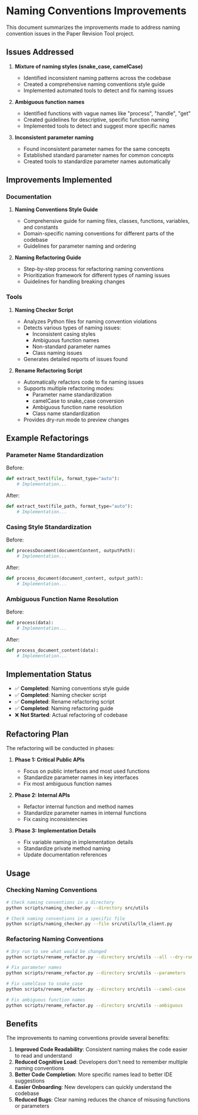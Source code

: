 # Naming Conventions Improvements

This document summarizes the improvements made to address naming convention issues in the Paper Revision Tool project.

## Issues Addressed

1. **Mixture of naming styles (snake_case, camelCase)**
   - Identified inconsistent naming patterns across the codebase
   - Created a comprehensive naming conventions style guide
   - Implemented automated tools to detect and fix naming issues

2. **Ambiguous function names**
   - Identified functions with vague names like "process", "handle", "get"
   - Created guidelines for descriptive, specific function naming
   - Implemented tools to detect and suggest more specific names

3. **Inconsistent parameter naming**
   - Found inconsistent parameter names for the same concepts
   - Established standard parameter names for common concepts
   - Created tools to standardize parameter names automatically

## Improvements Implemented

### Documentation

1. **Naming Conventions Style Guide**
   - Comprehensive guide for naming files, classes, functions, variables, and constants
   - Domain-specific naming conventions for different parts of the codebase
   - Guidelines for parameter naming and ordering

2. **Naming Refactoring Guide**
   - Step-by-step process for refactoring naming conventions
   - Prioritization framework for different types of naming issues
   - Guidelines for handling breaking changes

### Tools

1. **Naming Checker Script**
   - Analyzes Python files for naming convention violations
   - Detects various types of naming issues:
     - Inconsistent casing styles
     - Ambiguous function names
     - Non-standard parameter names
     - Class naming issues
   - Generates detailed reports of issues found

2. **Rename Refactoring Script**
   - Automatically refactors code to fix naming issues
   - Supports multiple refactoring modes:
     - Parameter name standardization
     - camelCase to snake_case conversion
     - Ambiguous function name resolution
     - Class name standardization
   - Provides dry-run mode to preview changes

## Example Refactorings

### Parameter Name Standardization

Before:
```python
def extract_text(file, format_type="auto"):
    # Implementation...
```

After:
```python
def extract_text(file_path, format_type="auto"):
    # Implementation...
```

### Casing Style Standardization

Before:
```python
def processDocument(documentContent, outputPath):
    # Implementation...
```

After:
```python
def process_document(document_content, output_path):
    # Implementation...
```

### Ambiguous Function Name Resolution

Before:
```python
def process(data):
    # Implementation...
```

After:
```python
def process_document_content(data):
    # Implementation...
```

## Implementation Status

- ✅ **Completed**: Naming conventions style guide
- ✅ **Completed**: Naming checker script
- ✅ **Completed**: Rename refactoring script
- ✅ **Completed**: Naming refactoring guide
- ❌ **Not Started**: Actual refactoring of codebase

## Refactoring Plan

The refactoring will be conducted in phases:

1. **Phase 1: Critical Public APIs**
   - Focus on public interfaces and most used functions
   - Standardize parameter names in key interfaces
   - Fix most ambiguous function names

2. **Phase 2: Internal APIs**
   - Refactor internal function and method names
   - Standardize parameter names in internal functions
   - Fix casing inconsistencies

3. **Phase 3: Implementation Details**
   - Fix variable naming in implementation details
   - Standardize private method naming
   - Update documentation references

## Usage

### Checking Naming Conventions

```bash
# Check naming conventions in a directory
python scripts/naming_checker.py --directory src/utils

# Check naming conventions in a specific file
python scripts/naming_checker.py --file src/utils/llm_client.py
```

### Refactoring Naming Conventions

```bash
# Dry run to see what would be changed
python scripts/rename_refactor.py --directory src/utils --all --dry-run

# Fix parameter names
python scripts/rename_refactor.py --directory src/utils --parameters

# Fix camelCase to snake_case
python scripts/rename_refactor.py --directory src/utils --camel-case

# Fix ambiguous function names
python scripts/rename_refactor.py --directory src/utils --ambiguous
```

## Benefits

The improvements to naming conventions provide several benefits:

1. **Improved Code Readability**: Consistent naming makes the code easier to read and understand
2. **Reduced Cognitive Load**: Developers don't need to remember multiple naming conventions
3. **Better Code Completion**: More specific names lead to better IDE suggestions
4. **Easier Onboarding**: New developers can quickly understand the codebase
5. **Reduced Bugs**: Clear naming reduces the chance of misusing functions or parameters